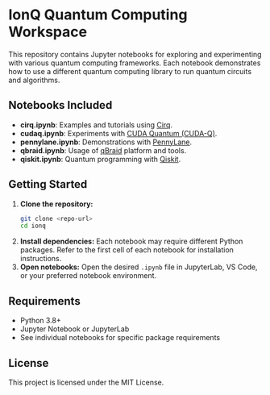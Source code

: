 # IonQ Quantum Computing Workspace

This repository contains Jupyter notebooks for exploring and experimenting with various quantum computing frameworks. Each notebook demonstrates how to use a different quantum computing library to run quantum circuits and algorithms.

## Notebooks Included

- **cirq.ipynb**: Examples and tutorials using [Cirq](https://quantumai.google/cirq).
- **cudaq.ipynb**: Experiments with [CUDA Quantum (CUDA-Q)](https://developer.nvidia.com/cuda-quantum).
- **pennylane.ipynb**: Demonstrations with [PennyLane](https://pennylane.ai/).
- **qbraid.ipynb**: Usage of [qBraid](https://www.qbraid.com/) platform and tools.
- **qiskit.ipynb**: Quantum programming with [Qiskit](https://qiskit.org/).

## Getting Started

1. **Clone the repository:**
   ```bash
   git clone <repo-url>
   cd ionq
   ```
2. **Install dependencies:**
   Each notebook may require different Python packages. Refer to the first cell of each notebook for installation instructions.
3. **Open notebooks:**
   Open the desired `.ipynb` file in JupyterLab, VS Code, or your preferred notebook environment.

## Requirements
- Python 3.8+
- Jupyter Notebook or JupyterLab
- See individual notebooks for specific package requirements

## License
This project is licensed under the MIT License.
